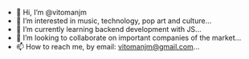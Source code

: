 - 👋 Hi, I’m @vitomanjm
- 👀 I’m interested in music, technology, pop art and culture...
- 🌱 I’m currently learning backend development with JS...
- 💞️ I’m looking to collaborate on important companies of the market...
- 📫 How to reach me, by email: vitomanjm@gmail.com...

<!---
vitomanjm/vitomanjm is a ✨ special ✨ repository because its `README.md` (this file) appears on your GitHub profile.
You can click the Preview link to take a look at your changes.
--->
